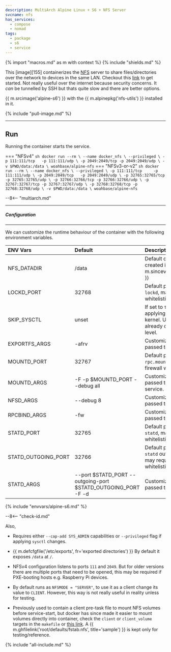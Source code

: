 ```yaml
---
description: MultiArch Alpine Linux + S6 + NFS Server
svcname: nfs
has_services:
  - compose
  - nomad
tags:
  - package
  - s6
  - service
---
```


{% import "macros.md" as m with context %}
{% include "shields.md" %}

This [image][155] containerizes the [NFS][1] server to share
files/directories over the network to devices in the same LAN.
Checkout this [link][2] to get started. Not really useful over the
internet because security concerns. It *can* be tunnelled by SSH but
thats quite slow and there are better options.

{{ m.srcimage('alpine-s6') }} with the {{ m.alpinepkg('nfs-utils')
}} installed in it.

{% include "pull-image.md" %}

---
Run
---

Running the container starts the service.

=== "NFSv4"
    ``` sh
    docker run --rm \
      --name docker_nfs \
      --privileged \
      -p 111:111/tcp   -p 111:111/udp \
      -p 2049:2049/tcp -p 2049:2049/udp \
      -v $PWD/data:/data \
    woahbase/alpine-nfs
    ```
=== "NFSv3-or-v2"
    ``` sh
    docker run --rm \
      --name docker_nfs \
      --privileged \
      -p 111:111/tcp     -p 111:111/udp \
      -p 2049:2049/tcp   -p 2049:2049/udp \
      -p 32765:32765/tcp -p 32765:32765/udp \
      -p 32766:32766/tcp -p 32766:32766/udp \
      -p 32767:32767/tcp -p 32767:32767/udp \
      -p 32768:32768/tcp -p 32768:32768/udp \
      -v $PWD/data:/data \
    woahbase/alpine-nfs
    ```

--8<-- "multiarch.md"

---
##### Configuration
---

We can customize the runtime behaviour of the container with the
following environment variables.

| ENV Vars            | Default                                                       | Description
| :---                | :---                                                          | :---
| NFS_DATADIR         | /data                                                         | Default directory for exports, created if not exists. {{ m.sincev('2.6.4_20240912') }}
| LOCKD_PORT          | 32768                                                         | Default port exposed for `lockd`, may require firewall whitelisting.
| SKIP_SYSCTL         | unset                                                         | If set to `true`, will skip applying sysctl mods to kernel. Useful if those are already done at the provision level.
| EXPORTFS_ARGS       | -afrv                                                         | Customizable arguments passed to `exportfs`.
| MOUNTD_PORT         | 32767                                                         | Default port exposed for `rpc.mountd`, may require firewall whitelisting.
| MOUNTD_ARGS         | -F -p $MOUNTD_PORT --debug all                                | Customizable arguments passed to `rpc.mountd` service.
| NFSD_ARGS           | --debug 8                                                     | Customizable arguments passed to `rpc.nfsd` service.
| RPCBIND_ARGS        | -fw                                                           | Customizable arguments passed to `rpcbind` service.
| STATD_PORT          | 32765                                                         | Default port exposed for `statd`, may require firewall whitelisting.
| STATD_OUTGOING_PORT | 32766                                                         | Default port exposed for `statd` outbound connections, may require firewall whitelisting.
| STATD_ARGS          | --port $STATD_PORT --outgoing-port $STATD_OUTGOING_PORT -F -d | Customizable arguments passed to `statd` service.
{% include "envvars/alpine-s6.md" %}

--8<-- "check-id.md"

Also,

* Requires either `--cap-add SYS_ADMIN` capabilities or
  `--privileged` flag if applying `sysctl` changes.

* {{ m.defcfgfile('/etc/exports', fr='exported directories') }}
  By default it exposes `/data` at `/`.

* NFSv4 configuration listens to ports `111` and `2049`. But for
  older versions there are multiple ports that need to be opened,
  this may be required if PXE-booting hosts e.g. Raspberry Pi
  devices.

* By default runs as `NFSMODE = "SERVER"`, to use it as a client
  change its value to `CLIENT`. However, this way is not really
  useful in reality unless for testing.

* Previously used to contain a client pre-task file to mount NFS
  volumes before service-start, but docker has since made it
  easier to mount volumes directly into container, check the
  `client` or `client_volume` targets in the `makefile` or [this
  link][3]. A {{ m.ghfilelink('root/defaults/fstab.nfs',
  title='sample') }} is kept only for testing/reference.

[1]: https://en.wikipedia.org/wiki/Network_File_System
[2]: https://access.redhat.com/documentation/en-us/red_hat_enterprise_linux/5/html/deployment_guide/ch-nfs
[3]: https://www.baeldung.com/linux/docker-mount-nfs-shares

{% include "all-include.md" %}

